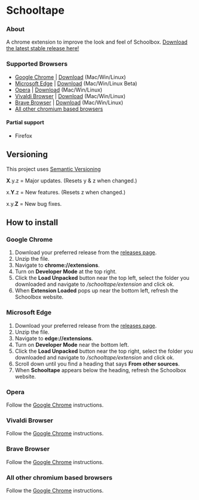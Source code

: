 # Schooltape
### About
A chrome extension to improve the look and feel of Schoolbox. [Download the latest stable release here!](https://github.com/schooltape-community/schooltape/releases/latest)

### Supported Browsers
- [Google Chrome](#google_chrome) | [Download](https://www.google.com.au/chrome/ "Download Google Chrome") (Mac/Win/Linux)
- [Microsoft Edge](#edge) | [Download](https://www.microsoft.com/en-us/edge "Download Microsoft Edge") (Mac/Win/Linux Beta)
- [Opera](#opera) | [Download](https://www.opera.com/download "Download Opera") (Mac/Win/Linux)
- [Vivaldi Browser](#vivaldi) | [Download](https://vivaldi.com/download/ "Download Vivaldi Browser") (Mac/Win/Linux)
- [Brave Browser](#brave) | [Download](https://brave.com/download/ "Download Brave Browser") (Mac/Win/Linux)
- [All other chromium based browsers](#chromium)

#### Partial support
- Firefox

## Versioning
This project uses [Semantic Versioning](https://semver.org)

**X**.y.z = Major updates. (Resets y & z when changed.)

x.**Y**.z = New features. (Resets z when changed.)

x.y.**Z** = New bug fixes.
## How to install
### Google Chrome <a name="google_chrome"></a>
1) Download your preferred release from the [releases page](https://github.com/schooltape-community/schooltape/releases).
2) Unzip the file.
3) Navigate to __chrome://extensions__.
4) Turn on __Developer Mode__ at the top right.
5) Click the __Load Unpacked__ button near the top left, select the folder you downloaded and navigate to _/schooltape/extension_ and click ok.
6) When __Extension Loaded__ pops up near the bottom left, refresh the Schoolbox website.


### Microsoft Edge <a name="edge"></a>
1) Download your preferred release from the [releases page](https://github.com/schooltape-community/schooltape/releases).
2) Unzip the file.
3) Navigate to __edge://extensions__.
4) Turn on __Developer Mode__ near the bottom left.
5) Click the __Load Unpacked__ button near the top right, select the folder you downloaded and navigate to _/schooltape/extension_ and click ok.
6) Scroll down until you find a heading that says __From other sources__.
8) When __Schooltape__ appears below the heading, refresh the Schoolbox website.

### Opera <a name="opera"></a>
Follow the [Google Chrome](#google_chrome) instructions.

### Vivaldi Browser <a name="vivaldi"></a>
Follow the [Google Chrome](#google_chrome) instructions.

### Brave Browser <a name="brave"></a>
Follow the [Google Chrome](#google_chrome) instructions.

### All other chromium based browsers <a name="chromium"></a>
Follow the [Google Chrome](#google_chrome) instructions.
